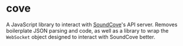 # cove
A JavaScript library to interact with [SoundCove](https://github.com/soundcove)'s API server.  Removes boilerplate JSON parsing and code, as well as a library to wrap the `WebSocket` object designed to interact with SoundCove better.
